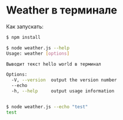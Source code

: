 # Weather в терминале


Как запускать:

```bash
$ npm install
```

```bash
$ node weather.js --help
Usage: weather [options]

Выводит текст hello world в терминал

Options:
  -V, --version  output the version number
  --echo         
  -h, --help     output usage information


$ node weather.js --echo "test"
test
```